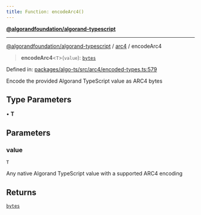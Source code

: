 ```yaml
---
title: Function: encodeArc4()
---
```


[**@algorandfoundation/algorand-typescript**](../../README)

***

[@algorandfoundation/algorand-typescript](../../README) / [arc4](../README) / encodeArc4



> **encodeArc4**\<`T`\>(`value`): [`bytes`](../../index/type-aliases/bytes)

Defined in: [packages/algo-ts/src/arc4/encoded-types.ts:579](https://github.com/algorandfoundation/puya-ts/blob/main/packages/algo-ts/src/arc4/encoded-types.ts#L579)

Encode the provided Algorand TypeScript value as ARC4 bytes

## Type Parameters

• **T**

## Parameters

### value

`T`

Any native Algorand TypeScript value with a supported ARC4 encoding

## Returns

[`bytes`](../../index/type-aliases/bytes)